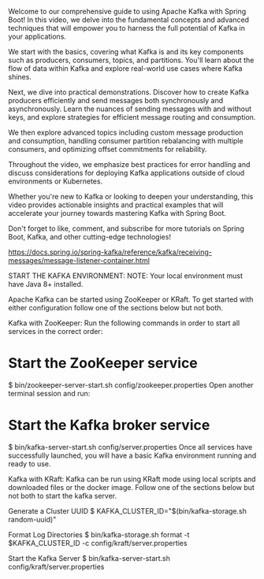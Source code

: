 Welcome to our comprehensive guide to using Apache Kafka with Spring Boot! In this video, we delve into the fundamental concepts and advanced techniques that will empower you to harness the full potential of Kafka in your applications.

We start with the basics, covering what Kafka is and its key components such as producers, consumers, topics, and partitions. You'll learn about the flow of data within Kafka and explore real-world use cases where Kafka shines.

Next, we dive into practical demonstrations. Discover how to create Kafka producers efficiently and send messages both synchronously and asynchronously. Learn the nuances of sending messages with and without keys, and explore strategies for efficient message routing and consumption.

We then explore advanced topics including custom message production and consumption, handling consumer partition rebalancing with multiple consumers, and optimizing offset commitments for reliability.

Throughout the video, we emphasize best practices for error handling and discuss considerations for deploying Kafka applications outside of cloud environments or Kubernetes.

Whether you're new to Kafka or looking to deepen your understanding, this video provides actionable insights and practical examples that will accelerate your journey towards mastering Kafka with Spring Boot.

Don't forget to like, comment, and subscribe for more tutorials on Spring Boot, Kafka, and other cutting-edge technologies!

https://docs.spring.io/spring-kafka/reference/kafka/receiving-messages/message-listener-container.html

START THE KAFKA ENVIRONMENT:
NOTE: Your local environment must have Java 8+ installed.

Apache Kafka can be started using ZooKeeper or KRaft. To get started with either configuration follow one of the sections below but not both.

Kafka with ZooKeeper:
Run the following commands in order to start all services in the correct order:

# Start the ZooKeeper service
$ bin/zookeeper-server-start.sh config/zookeeper.properties
Open another terminal session and run:

# Start the Kafka broker service
$ bin/kafka-server-start.sh config/server.properties
Once all services have successfully launched, you will have a basic Kafka environment running and ready to use.

Kafka with KRaft:
Kafka can be run using KRaft mode using local scripts and downloaded files or the docker image. Follow one of the sections below but not both to start the kafka server.

Generate a Cluster UUID
$ KAFKA_CLUSTER_ID="$(bin/kafka-storage.sh random-uuid)"

Format Log Directories
$ bin/kafka-storage.sh format -t $KAFKA_CLUSTER_ID -c config/kraft/server.properties

Start the Kafka Server
$ bin/kafka-server-start.sh config/kraft/server.properties
